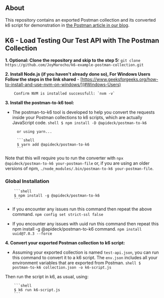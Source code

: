 ## About

This repository contains an exported Postman collection and its converted k6 script for demonstration in [the Postman article in our blog](https://k6.io/blog/load-testing-with-postman-collections).

## K6 - Load Testing Our Test API with The Postman Collection
**1. Optional: Clone the repository and skip to the step 5:**
        `git clone https://github.com/JoyMarocho/k6-example-postman-collection.git`

**2. Install Node.js (if you haven't already done so), For Windows Users Follow the steps in the link shared**
        - [https://www.geeksforgeeks.org/how-to-install-and-use-nvm-on-windows/](#Windows-Users)

        Confirm NVM is installed successfull: `nvm -v`

**3. Install the postman-to-k6 tool:**
- The postman-to-k6 tool is developed to help you convert the requests inside your Postman collections to k6 scripts, which are actually JavaScript code.
        ```shell
        $ npm install -D @apideck/postman-to-k6
        ```

        or using yarn...

        ```shell
        $ yarn add @apideck/postman-to-k6
        ```

Note that this will require you to run the converter with `npx @apideck/postman-to-k6 your-postman-file` or, if you are
using an older versions of npm, `./node_modules/.bin/postman-to-k6 your-postman-file`.

### Global Installation

        ```shell
        $ npm install -g @apideck/postman-to-k6
        ```

- If you encounter any issues run this command then repeat the above command.
        `npm config set strict-ssl false`

- If you encounter any issues with uuid run this command then repeat this npm install -g @apideck/postman-to-k6 command.
        `npm install uuid@7.0.3 --force`


**4. Convert your exported Postman collection to k6 script:**
- Assuming your exported collection is named `test-api.json`, you can run this command to convert it to a k6 script. The `env.json` includes 
all your environment variables that are exported from Postman.
        ```shell
        $ postman-to-k6 collection.json -o k6-script.js
        ```

Then run the script in k6, as usual, using:

        ```shell
        $ k6 run k6-script.js
        ```